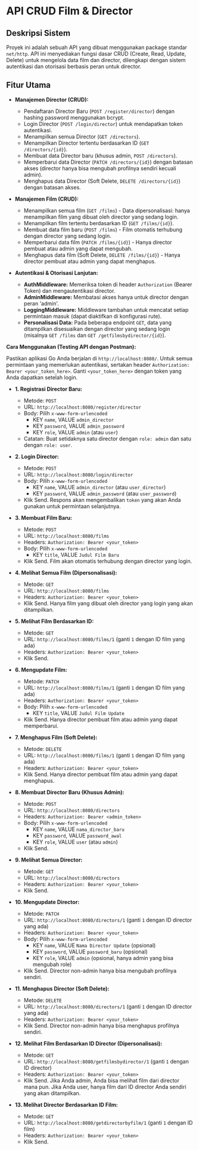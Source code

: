 # API CRUD Film & Director

## Deskripsi Sistem

Proyek ini adalah sebuah API yang dibuat menggunakan package standar `net/http`. API ini menyediakan
fungsi dasar CRUD (Create, Read, Update, Delete) untuk mengelola data film dan director, dilengkapi dengan sistem
autentikasi dan otorisasi berbasis peran untuk director.

## Fitur Utama

- **Manajemen Director (CRUD):**

  - Pendaftaran Director Baru (`POST /register/director`) dengan hashing password menggunakan bcrypt.
  - Login Director (`POST /login/director`) untuk mendapatkan token autentikasi.
  - Menampilkan semua Director (`GET /directors`).
  - Menampilkan Director tertentu berdasarkan ID (`GET /directors/{id}`).
  - Membuat data Director baru (khusus admin, `POST /directors`).
  - Memperbarui data Director (`PATCH /directors/{id}`) dengan batasan akses (director hanya bisa mengubah profilnya sendiri kecuali admin).
  - Menghapus data Director (Soft Delete, `DELETE /directors/{id}`) dengan batasan akses.

- **Manajemen Film (CRUD):**

  - Menampilkan semua film (`GET /films`) - Data dipersonalisasi: hanya menampilkan film yang dibuat oleh director yang sedang login.
  - Menampilkan film tertentu berdasarkan ID (`GET /films/{id}`).
  - Membuat data film baru (`POST /films`) - Film otomatis terhubung dengan director yang sedang login.
  - Memperbarui data film (`PATCH /films/{id}`) - Hanya director pembuat atau admin yang dapat mengubah.
  - Menghapus data film (Soft Delete, `DELETE /films/{id}`) - Hanya director pembuat atau admin yang dapat menghapus.

- **Autentikasi & Otorisasi Lanjutan:**
  - **AuthMiddleware:** Memeriksa token di header `Authorization` (Bearer Token) dan mengautentikasi director.
  - **AdminMiddleware:** Membatasi akses hanya untuk director dengan peran 'admin'.
  - **LoggingMiddleware:** Middleware tambahan untuk mencatat setiap permintaan masuk (dapat diaktifkan di konfigurasi rute).
  - **Personalisasi Data:** Pada beberapa endpoint `GET`, data yang ditampilkan disesuaikan dengan director yang sedang login (misalnya `GET /films` dan `GET /getfilmsbydirector/{id}`).

**Cara Menggunakan (Testing API dengan Postman):**

Pastikan aplikasi Go Anda berjalan di `http://localhost:8080/`. Untuk semua permintaan yang memerlukan autentikasi, sertakan header `Authorization: Bearer <your_token_here>`. Ganti `<your_token_here>` dengan token yang Anda dapatkan setelah login.

- **1. Registrasi Director Baru:**

  - Metode: `POST`
  - URL: `http://localhost:8080/register/director`
  - Body: Pilih `x-www-form-urlencoded`
    - KEY `name`, VALUE `admin_director`
    - KEY `password`, VALUE `admin_password`
    - KEY `role`, VALUE `admin` (atau `user`)
  - Catatan: Buat setidaknya satu director dengan `role: admin` dan satu dengan `role: user`.

- **2. Login Director:**

  - Metode: `POST`
  - URL: `http://localhost:8080/login/director`
  - Body: Pilih `x-www-form-urlencoded`
    - KEY `name`, VALUE `admin_director` (atau `user_director`)
    - KEY `password`, VALUE `admin_password` (atau `user_password`)
  - Klik Send. Respons akan mengembalikan `token` yang akan Anda gunakan untuk permintaan selanjutnya.

- **3. Membuat Film Baru:**

  - Metode: `POST`
  - URL: `http://localhost:8080/films`
  - Headers: `Authorization: Bearer <your_token>`
  - Body: Pilih `x-www-form-urlencoded`
    - KEY `title`, VALUE `Judul Film Baru`
  - Klik Send. Film akan otomatis terhubung dengan director yang login.

- **4. Melihat Semua Film (Dipersonalisasi):**

  - Metode: `GET`
  - URL: `http://localhost:8080/films`
  - Headers: `Authorization: Bearer <your_token>`
  - Klik Send. Hanya film yang dibuat oleh director yang login yang akan ditampilkan.

- **5. Melihat Film Berdasarkan ID:**

  - Metode: `GET`
  - URL: `http://localhost:8080/films/1` (ganti `1` dengan ID film yang ada)
  - Headers: `Authorization: Bearer <your_token>`
  - Klik Send.

- **6. Mengupdate Film:**

  - Metode: `PATCH`
  - URL: `http://localhost:8080/films/1` (ganti `1` dengan ID film yang ada)
  - Headers: `Authorization: Bearer <your_token>`
  - Body: Pilih `x-www-form-urlencoded`
    - KEY `title`, VALUE `Judul Film Update`
  - Klik Send. Hanya director pembuat film atau admin yang dapat memperbarui.

- **7. Menghapus Film (Soft Delete):**

  - Metode: `DELETE`
  - URL: `http://localhost:8080/films/1` (ganti `1` dengan ID film yang ada)
  - Headers: `Authorization: Bearer <your_token>`
  - Klik Send. Hanya director pembuat film atau admin yang dapat menghapus.

- **8. Membuat Director Baru (Khusus Admin):**

  - Metode: `POST`
  - URL: `http://localhost:8080/directors`
  - Headers: `Authorization: Bearer <admin_token>`
  - Body: Pilih `x-www-form-urlencoded`
    - KEY `name`, VALUE `nama_director_baru`
    * KEY `password`, VALUE `password_awal`
    - KEY `role`, VALUE `user` (atau `admin`)
  - Klik Send.

- **9. Melihat Semua Director:**

  - Metode: `GET`
  - URL: `http://localhost:8080/directors`
  - Headers: `Authorization: Bearer <your_token>`
  - Klik Send.

- **10. Mengupdate Director:**

  - Metode: `PATCH`
  - URL: `http://localhost:8080/directors/1` (ganti `1` dengan ID director yang ada)
  - Headers: `Authorization: Bearer <your_token>`
  - Body: Pilih `x-www-form-urlencoded`
    - KEY `name`, VALUE `Nama Director Update` (opsional)
    - KEY `password`, VALUE `password_baru` (opsional)
    - KEY `role`, VALUE `admin` (opsional, hanya admin yang bisa mengubah role)
  - Klik Send. Director non-admin hanya bisa mengubah profilnya sendiri.

- **11. Menghapus Director (Soft Delete):**

  - Metode: `DELETE`
  - URL: `http://localhost:8080/directors/1` (ganti `1` dengan ID director yang ada)
  - Headers: `Authorization: Bearer <your_token>`
  - Klik Send. Director non-admin hanya bisa menghapus profilnya sendiri.

- **12. Melihat Film Berdasarkan ID Director (Dipersonalisasi):**

  - Metode: `GET`
  - URL: `http://localhost:8080/getfilmsbydirector/1` (ganti `1` dengan ID director)
  - Headers: `Authorization: Bearer <your_token>`
  - Klik Send. Jika Anda admin, Anda bisa melihat film dari director mana pun. Jika Anda user, hanya film dari ID director Anda sendiri yang akan ditampilkan.

- **13. Melihat Director Berdasarkan ID Film:**
  - Metode: `GET`
  - URL: `http://localhost:8080/getdirectorbyfilm/1` (ganti `1` dengan ID film)
  - Headers: `Authorization: Bearer <your_token>`
  - Klik Send.

